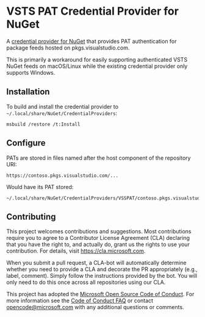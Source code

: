 # VSTS PAT Credential Provider for NuGet

A [credential provider for NuGet][nuget-credential-providers] that provides
PAT authentication for package feeds hosted on pkgs.visualstudio.com.

This is primarily a workaround for easily supporting authenticated VSTS NuGet
feeds on macOS/Linux while the existing credential provider only supports
Windows.

## Installation

To build and install the credential provider to `~/.local/share/NuGet/CredentialProviders`:

```
msbuild /restore /t:Install
```

## Configure

PATs are stored in files named after the host component of the repository URI:

```
https://contoso.pkgs.visualstudio.com/...
```

Would have its PAT stored:

```
~/.local/share/NuGet/CredentialProviders/VSSPAT/contoso.pkgs.visualstudio.com
```

## Contributing

This project welcomes contributions and suggestions. Most contributions require
you to agree to a Contributor License Agreement (CLA) declaring that you have
the right to, and actually do, grant us the rights to use your contribution.
For details, visit https://cla.microsoft.com.

When you submit a pull request, a CLA-bot will automatically determine whether
you need to provide a CLA and decorate the PR appropriately (e.g., label,
comment). Simply follow the instructions provided by the bot. You will only
need to do this once across all repositories using our CLA.

This project has adopted the [Microsoft Open Source Code of Conduct](https://opensource.microsoft.com/codeofconduct/).
For more information see the [Code of Conduct FAQ](https://opensource.microsoft.com/codeofconduct/faq/)
or contact [opencode@microsoft.com](mailto:opencode@microsoft.com) with any
additional questions or comments.


[nuget-credential-providers]: https://docs.microsoft.com/en-us/nuget/reference/extensibility/nuget-exe-credential-providers